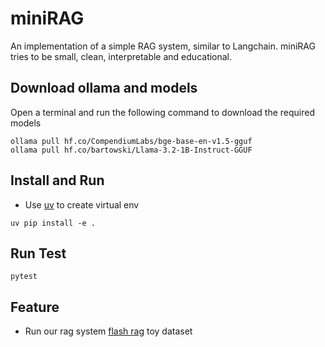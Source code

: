 # miniRAG

An implementation of a simple RAG system, similar to Langchain. miniRAG tries to be small, clean, interpretable and educational.


## Download ollama and models
Open a terminal and run the following command to download the required models
```
ollama pull hf.co/CompendiumLabs/bge-base-en-v1.5-gguf
ollama pull hf.co/bartowski/Llama-3.2-1B-Instruct-GGUF
```

## Install and Run

- Use [uv](https://docs.astral.sh/uv/pip/environments/) to create virtual env

```
uv pip install -e .
```

## Run Test
```
pytest
```
## Feature

- Run our rag system  [flash rag](https://huggingface.co/datasets/RUC-NLPIR/FlashRAG_datasets) toy dataset

